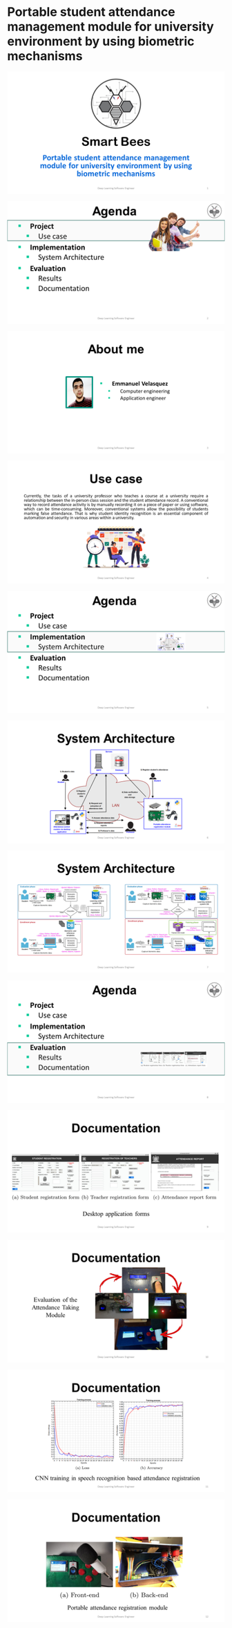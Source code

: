 # Portable student attendance management module for university environment by using biometric mechanisms

<p align="center">
  <img  src="https://github.com/iemmanuelvm/Portable-student-attendance-management-module-for-university-environment-by-using-biometric-mechanis/blob/master/documentation/Diapositiva1.PNG">
</p>

<p align="center">
  <img  src="https://github.com/iemmanuelvm/Portable-student-attendance-management-module-for-university-environment-by-using-biometric-mechanis/blob/master/documentation/Diapositiva2.PNG">
</p>

<p align="center">
  <img  src="https://github.com/iemmanuelvm/Portable-student-attendance-management-module-for-university-environment-by-using-biometric-mechanis/blob/master/documentation/Diapositiva3.PNG">
</p>

<p align="center">
  <img  src="https://github.com/iemmanuelvm/Portable-student-attendance-management-module-for-university-environment-by-using-biometric-mechanis/blob/master/documentation/Diapositiva4.PNG">
</p>

<p align="center">
  <img  src="https://github.com/iemmanuelvm/Portable-student-attendance-management-module-for-university-environment-by-using-biometric-mechanis/blob/master/documentation/Diapositiva5.PNG">
</p>

<p align="center">
  <img  src="https://github.com/iemmanuelvm/Portable-student-attendance-management-module-for-university-environment-by-using-biometric-mechanis/blob/master/documentation/Diapositiva6.PNG">
</p>

<p align="center">
  <img  src="https://github.com/iemmanuelvm/Portable-student-attendance-management-module-for-university-environment-by-using-biometric-mechanis/blob/master/documentation/Diapositiva7.PNG">
</p>

<p align="center">
  <img  src="https://github.com/iemmanuelvm/Portable-student-attendance-management-module-for-university-environment-by-using-biometric-mechanis/blob/master/documentation/Diapositiva8.PNG">
</p>

<p align="center">
  <img  src="https://github.com/iemmanuelvm/Portable-student-attendance-management-module-for-university-environment-by-using-biometric-mechanis/blob/master/documentation/Diapositiva9.PNG">
</p>

<p align="center">
  <img  src="https://github.com/iemmanuelvm/Portable-student-attendance-management-module-for-university-environment-by-using-biometric-mechanis/blob/master/documentation/Diapositiva10.PNG">
</p>

<p align="center">
  <img  src="https://github.com/iemmanuelvm/Portable-student-attendance-management-module-for-university-environment-by-using-biometric-mechanis/blob/master/documentation/Diapositiva11.PNG">
</p>


<p align="center">
  <img  src="https://github.com/iemmanuelvm/Portable-student-attendance-management-module-for-university-environment-by-using-biometric-mechanis/blob/master/documentation/Diapositiva12.PNG">
</p>
